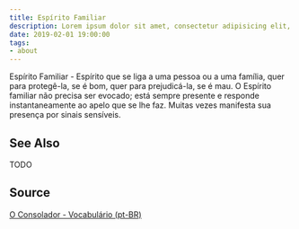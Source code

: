 ```yaml
---
title: Espírito Familiar
description: Lorem ipsum dolor sit amet, consectetur adipisicing elit, sed do eiusmod tempor incididunt ut labore et dolore magna aliqua.  TODO
date: 2019-02-01 19:00:00
tags:
- about
---
```


Espírito Familiar - Espírito que se liga a uma pessoa ou a uma família, quer para protegê-la, se é bom, quer para prejudicá-la, se é mau. O Espírito familiar não precisa ser evocado; está sempre presente e responde instantaneamente ao apelo que se lhe faz. Muitas vezes manifesta sua presença por sinais sensíveis.

## See Also
TODO

## Source
[O Consolador - Vocabulário (pt-BR)](http://www.oconsolador.com.br/linkfixo/vocabulario/principal.html)


